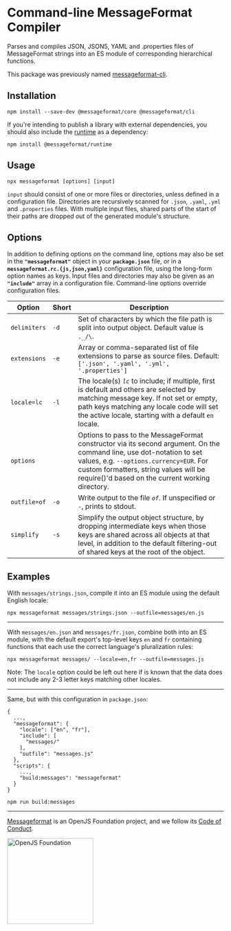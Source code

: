 # Command-line MessageFormat Compiler

Parses and compiles JSON, JSON5, YAML and .properties files of MessageFormat strings into an ES module of corresponding hierarchical functions.

This package was previously named [messageformat-cli].

## Installation

```
npm install --save-dev @messageformat/core @messageformat/cli
```

If you're intending to publish a library with external dependencies, you should also include the [runtime] as a dependency:

```
npm install @messageformat/runtime
```

## Usage

```
npx messageformat [options] [input]
```

`input` should consist of one or more files or directories, unless defined in a configuration file.
Directories are recursively scanned for `.json`, `.yaml`, `.yml` and `.properties` files.
With multiple input files, shared parts of the start of their paths are dropped out of the generated module's structure.

## Options

In addition to defining options on the command line, options may also be set in the **`"messageformat"`** object in your **`package.json`** file, or in a **`messageformat.rc.{js,json,yaml}`** configuration file, using the long-form option names as keys.
Input files and directories may also be given as an **`"include"`** array in a configuration file.
Command-line options override configuration files.

| Option       | Short | Description                                                                                                                                                                                                                                                    |
| ------------ | ----- | -------------------------------------------------------------------------------------------------------------------------------------------------------------------------------------------------------------------------------------------------------------- |
| `delimiters` | `-d`  | Set of characters by which the file path is split into output object. Default value is `._/\`.                                                                                                                                                                 |
| `extensions` | `-e`  | Array or comma-separated list of file extensions to parse as source files. Default: `['.json', '.yaml', '.yml', '.properties']`                                                                                                                                |
| `locale=lc`  | `-l`  | The locale(s) _`lc`_ to include; if multiple, first is default and others are selected by matching message key. If not set or empty, path keys matching any locale code will set the active locale, starting with a default `en` locale.                       |
| `options`    |       | Options to pass to the MessageFormat constructor via its second argument. On the command line, use dot-notation to set values, e.g. `--options.currency=EUR`. For custom formatters, string values will be require()'d based on the current working directory. |
| `outfile=of` | `-o`  | Write output to the file _`of`_. If unspecified or `-`, prints to stdout.                                                                                                                                                                                      |
| `simplify`   | `-s`  | Simplify the output object structure, by dropping intermediate keys when those keys are shared across all objects at that level, in addition to the default filtering-out of shared keys at the root of the object.                                            |

## Examples

With `messages/strings.json`, compile it into an ES module using the default English locale:

```
npx messageformat messages/strings.json --outfile=messages/en.js
```

---

With `messages/en.json` and `messages/fr.json`, combine both into an ES module, with the default export's top-level keys `en` and `fr` containing functions that each use the correct language's pluralization rules:

```
npx messageformat messages/ --locale=en,fr --outfile=messages.js
```

Note: The `locale` option could be left out here if is known that the data does not include any 2-3 letter keys matching other locales.

---

Same, but with this configuration in `package.json`:

```
{
  ...,
  "messageformat": {
    "locale": ["en", "fr"],
    "include": [
      "messages/"
    ],
    "outfile": "messages.js"
  },
  "scripts": {
    ...,
    "build:messages": "messageformat"
  }
}
```

```
npm run build:messages
```

[messageformat-cli]: https://www.npmjs.com/package/messageformat-cli
[runtime]: https://messageformat.github.io/messageformat/api/runtime/

---

[Messageformat](https://messageformat.github.io/) is an OpenJS Foundation project, and we follow its [Code of Conduct](https://github.com/openjs-foundation/cross-project-council/blob/master/CODE_OF_CONDUCT.md).

<a href="https://openjsf.org">
<img width=200 alt="OpenJS Foundation" src="https://messageformat.github.io/messageformat/logo/openjsf.svg" />
</a>
